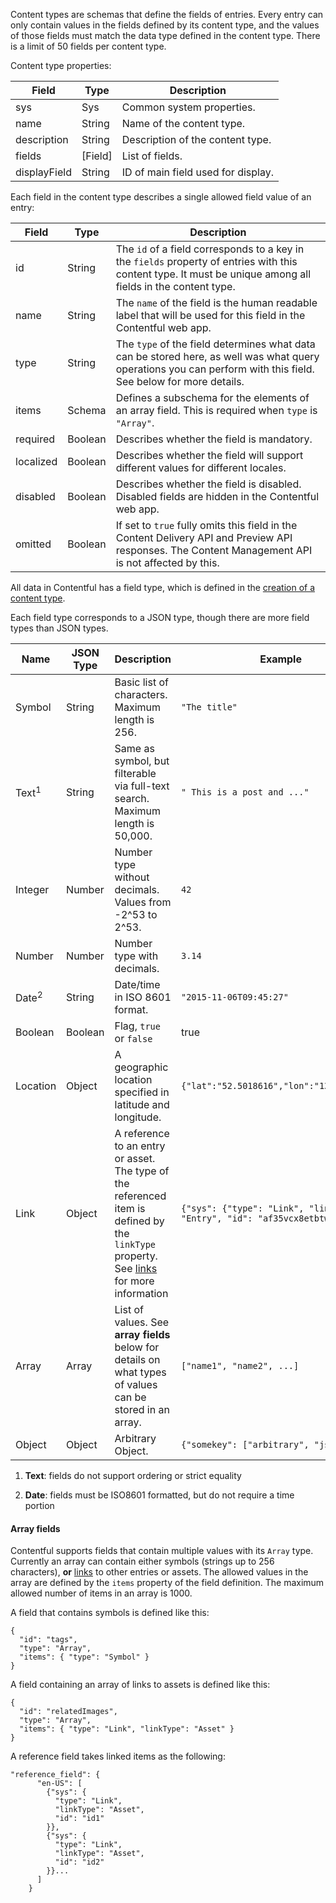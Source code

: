 Content types are schemas that define the fields of entries. Every entry can
only contain values in the fields defined by its content type, and the values
of those fields must match the data type defined in the content type. There is a
limit of 50 fields per content type.

Content type properties:

Field       |Type        |Description
------------|------------|----------------------------------------------------------
sys         |Sys         |Common system properties.
name        |String      |Name of the content type.
description |String      |Description of the content type.
fields      |\[Field\]   |List of fields.
displayField|String      |ID of main field used for display.

Each field in the content type describes a single allowed field value of an entry:

Field      |Type          |Description
-----------|--------------|-------------------------------------------
id         |String        |The `id` of a field corresponds to a key in the `fields` property of entries with this content type. It must be unique among all fields in the content type.
name       |String        |The `name` of the field is the human readable label that will be used for this field in the Contentful web app.
type       |String        |The `type` of the field determines what data can be stored here, as well was what query operations you can perform with this field. See below for more details.
items      |Schema        | Defines a subschema for the elements of an array field. This is required when `type` is `"Array"`.
required   |Boolean       |Describes whether the field is mandatory.
localized  |Boolean       |Describes whether the field will support different values for different locales.
disabled   |Boolean       |Describes whether the field is disabled. Disabled fields are hidden in the Contentful web app.
omitted    |Boolean       |If set to `true` fully omits this field in the Content Delivery API and Preview API responses. The Content Management API is not affected by this.

All data in Contentful has a field type, which is defined in the [creation of a content type](https://www.contentful.com/developers/docs/references/content-management-api/#/reference/content-types/create-a-content-type).

Each field type corresponds to a JSON type, though there are more field types than JSON types.


Name   |JSON Type|Description|Example
-------|--------------|-----------|------------
Symbol |String        |Basic list of characters. Maximum length is 256.| `"The title"`
Text<sup>1</sup>   |String        |Same as symbol, but filterable via full-text search. Maximum length is 50,000.| `" This is a post and ..."`
Integer|Number        |Number type without decimals. Values from  -2^53 to 2^53. | `42`
Number |Number        |Number type with decimals. | `3.14`
Date<sup>2</sup>  |String        |Date/time in ISO 8601 format. | `"2015-11-06T09:45:27"`
Boolean|Boolean       |Flag, `true` or `false` | true
Location|Object        |A geographic location specified in latitude and longitude. | `{"lat":"52.5018616","lon":"13.4112619"}`
Link   |Object        |A reference to an entry or asset. The type of the referenced item is defined by the `linkType` property. See [links](https://www.contentful.com/developers/docs/concepts/links/) for more information| `{"sys": {"type": "Link", "linkType": "Entry", "id": "af35vcx8etbtwe8xv"}}`
Array  |Array         |List of values. See **array fields** below for details on what types of values can be stored in an array. |`["name1", "name2", ...]`
Object |Object        |Arbitrary Object. | `{"somekey": ["arbitrary", "json"]}"`

1. **Text**: fields do not support ordering or strict equality

2. **Date**: fields must be ISO8601 formatted, but do not require a time portion

#### Array fields

Contentful supports fields that contain multiple values with its `Array` type. Currently an array can contain either symbols (strings up to 256 characters), **or** [links](/developers/docs/concepts/links/) to other entries or assets. The allowed values in the array are defined by the `items` property of the field definition. The maximum allowed number of items in an array is 1000.

A field that contains symbols is defined like this:

```
{
  "id": "tags",
  "type": "Array",
  "items": { "type": "Symbol" }
}
```

A field containing an array of links to assets is defined like this:

```
{
  "id": "relatedImages",
  "type": "Array",
  "items": { "type": "Link", "linkType": "Asset" }
}
```

A reference field takes linked items as the following:

```
"reference_field": {
      "en-US": [
        {"sys": {
          "type": "Link",
          "linkType": "Asset",
          "id": "id1"
        }},
        {"sys": {
          "type": "Link",
          "linkType": "Asset",
          "id": "id2"
        }}...
      ]
    }
```
